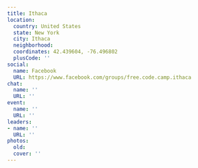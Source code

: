 ```yaml
---
title: Ithaca
location:
  country: United States
  state: New York
  city: Ithaca
  neighborhood: 
  coordinates: 42.439604, -76.496802
  plusCode: ''
social:
  name: Facebook
  URL: https://www.facebook.com/groups/free.code.camp.ithaca
chat:
  name: ''
  URL: ''
event:
  name: ''
  URL: ''
leaders:
- name: ''
  URL: ''
photos:
  old: 
  cover: ''
---
```

